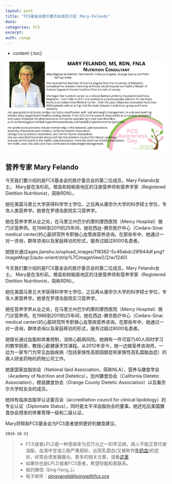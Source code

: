 ```yaml
---
layout: post
title: "FCS基金会医疗委员会成员介绍：Mary-Felando"
date:
categories: FCS
excerpt:
auth: conge
---
```

* content
{:toc}

![](/assets/images/FCS/118382-5c46abdc29f944df.png)

## 营养专家 Mary Felando

今天我们要介绍的是FCS基金会的医疗委员会的第二位成员，Mary Felando女士。
Mary是在洛杉矶，橙县和棕榈泉地区的注册营养师和营养学家（Registered Dietition Nutritionist，简称RDN）。

她在美国马里兰大学获得科学学士学位，之后再从康奈尔大学的科学硕士学位，专攻人类营养学。她曾在罗德岛医院实习营养学。

她在营养学界从业之处，在马里兰州巴尔的摩的摩西医院（Mercy Hospital）做门诊营养师。在1986到2011的25年间，她在西达-赛奈医疗中心（Cedars-Sinai medical center)的心脏研究所专职做心血管病营养咨询。在那些年中，她通过一对一咨询，群体咨询以及家庭拜访的形式，服务过超过8000名患者。

她擅长通过ages.jianshu.io/upload_images/118382-5c46abdc29f944df.png?imageMogr2/auto-orient/strip%7CimageView2/2/w/1240)

今天我们要介绍的是FCS基金会的医疗委员会的第二位成员，Mary Felando女士。
Mary是在洛杉矶，橙县和棕榈泉地区的注册营养师和营养学家（Registered Dietition Nutritionist，简称RDN）。

她在美国马里兰大学获得科学学士学位，之后再从康奈尔大学的科学硕士学位，专攻人类营养学。她曾在罗德岛医院实习营养学。

她在营养学界从业之处，在马里兰州巴尔的摩的摩西医院（Mercy Hospital）做门诊营养师。在1986到2011的25年间，她在西达-赛奈医疗中心（Cedars-Sinai medical center)的心脏研究所专职做心血管病营养咨询。在那些年中，她通过一对一咨询，群体咨询以及家庭拜访的形式，服务过超过8000名患者。

她擅长通过血脂和体重控制，消除心脏病风险。她拥有一件可容乃40人同时学习的教学厨房，教授心脏健康烹饪课程。从2012年至今，她一边做营养咨询师，一边为一家专门为罕见血脂疾病（包括家族性高胆固醇症和家族性高乳糜脂血症）的病人研发药物的药物公司工作。

她是国家血脂协会（National lipid Association，简称NLA），营养与膳食学会（Academy of Nutrition and Dietetics），加州膳食协会（California Dietetic Association），橙县膳食协会（Orange County Dietetic Association）以及看奈尔大学校友会的成员。

她持有临床血脂学认证委员会（accreditation council for clinical lipidology）的专业认证（Diplomate Status），同时是太平洋血脂协会的董事。她还吃后美国膳食协会颁发的体重管理一级和二级认证。

Mary将帮助FCS基金会为FCS患者提供更好的膳食建议。

```
2019-10-31
```

> * FCS或者LPLD是一种患病率为百万分之一的罕见病，病人不能正常代谢油脂，血液中甘油三脂严重超标，出现乳糜血(又被称作[牛奶血](https://www.jianshu.com/p/4cba7c3cabf6))的症状，经常会诱发胰腺炎。更多的相关文章，请看[这里](https://www.jianshu.com/nb/8793129)
> * 如果你也是LPLD或者FCS患者，希望你能和我联系。
> * 我的微信: Qing-Yang_Li
> * 电子邮件：qingyangli@livingwithfcs.org
